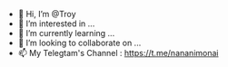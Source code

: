 - 👋 Hi, I’m @Troy
- 👀 I’m interested in ...
- 🌱 I’m currently learning ...
- 💞️ I’m looking to collaborate on ...
- 📫 My Telegtam's Channel : https://t.me/nananimonai

<!---
Code-Dramatist/Code-Dramatist is a ✨ special ✨ repository because its `README.md` (this file) appears on your GitHub profile.
You can click the Preview link to take a look at your changes.
--->
